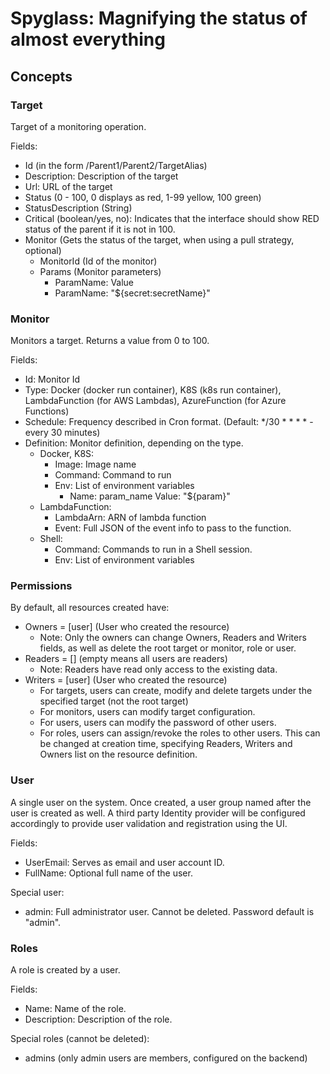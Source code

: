 # Spyglass: Magnifying the status of almost everything

## Concepts

### Target
Target of a monitoring operation.

Fields:
- Id (in the form /Parent1/Parent2/TargetAlias)
- Description: Description of the target
- Url: URL of the target 
- Status (0 - 100, 0 displays as red, 1-99 yellow, 100 green)
- StatusDescription (String)
- Critical (boolean/yes, no): Indicates that the interface should show RED status of the parent if it is not in 100.
- Monitor (Gets the status of the target, when using a pull strategy, optional)
  - MonitorId (Id of the monitor)
  - Params (Monitor parameters)
    - ParamName: Value
    - ParamName: "${secret:secretName}"

### Monitor
Monitors a target. Returns a value from 0 to 100.

Fields:
- Id: Monitor Id
- Type: Docker (docker run container), K8S (k8s run container), LambdaFunction (for AWS Lambdas), AzureFunction (for Azure Functions)
- Schedule: Frequency described in Cron format. (Default: */30 * * * * - every 30 minutes)
- Definition: Monitor definition, depending on the type.
  - Docker, K8S:
    - Image: Image name
    - Command: Command to run
    - Env: List of environment variables
      - Name: param_name
        Value: "${param}"
  - LambdaFunction:
    - LambdaArn: ARN of lambda function
    - Event: Full JSON of the event info to pass to the function.
  - Shell:
    - Command: Commands to run in a Shell session.
    - Env: List of environment variables

### Permissions
By default, all resources created have:
- Owners  = [user] (User who created the resource)
  - Note: Only the owners can change Owners, Readers and Writers fields, as well as delete the root target or monitor, role or user.
- Readers = [] (empty means all users are readers)
  - Note: Readers have read only access to the existing data.
- Writers = [user] (User who created the resource)
  - For targets, users can create, modify and delete targets under the specified target (not the root target)
  - For monitors, users can modify target configuration.
  - For users, users can modify the password of other users.
  - For roles, users can assign/revoke the roles to other users.
This can be changed at creation time, specifying Readers, Writers and Owners list on the resource definition.

### User

A single user on the system. Once created, a user group named after the user is created as well. A third party Identity
provider will be configured accordingly to provide user validation and registration using the UI.

Fields:
- UserEmail: Serves as email and user account ID.
- FullName: Optional full name of the user.

Special user:
- admin: Full administrator user. Cannot be deleted. Password default is "admin".

### Roles

A role is created by a user.

Fields:
- Name: Name of the role.
- Description: Description of the role.

Special roles (cannot be deleted):
- admins (only admin users are members, configured on the backend)
